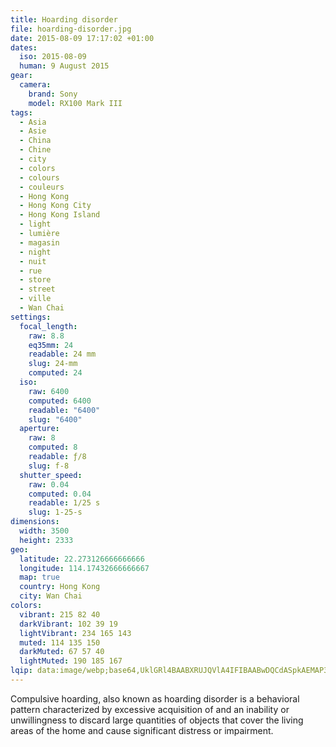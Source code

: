 ```yaml
---
title: Hoarding disorder
file: hoarding-disorder.jpg
date: 2015-08-09 17:17:02 +01:00
dates:
  iso: 2015-08-09
  human: 9 August 2015
gear:
  camera:
    brand: Sony
    model: RX100 Mark III
tags:
  - Asia
  - Asie
  - China
  - Chine
  - city
  - colors
  - colours
  - couleurs
  - Hong Kong
  - Hong Kong City
  - Hong Kong Island
  - light
  - lumière
  - magasin
  - night
  - nuit
  - rue
  - store
  - street
  - ville
  - Wan Chai
settings:
  focal_length:
    raw: 8.8
    eq35mm: 24
    readable: 24 mm
    slug: 24-mm
    computed: 24
  iso:
    raw: 6400
    computed: 6400
    readable: "6400"
    slug: "6400"
  aperture:
    raw: 8
    computed: 8
    readable: ƒ/8
    slug: f-8
  shutter_speed:
    raw: 0.04
    computed: 0.04
    readable: 1/25 s
    slug: 1-25-s
dimensions:
  width: 3500
  height: 2333
geo:
  latitude: 22.273126666666666
  longitude: 114.17432666666667
  map: true
  country: Hong Kong
  city: Wan Chai
colors:
  vibrant: 215 82 40
  darkVibrant: 102 39 19
  lightVibrant: 234 165 143
  muted: 114 135 150
  darkMuted: 67 57 40
  lightMuted: 190 185 167
lqip: data:image/webp;base64,UklGRl4BAABXRUJQVlA4IFIBAABwDQCdASpkAEMAP3Goylm0rTw6rbiLM4AuCWUA0YNT2/9/J6ZkNkq1cWoBkwf0zCDbFFnXnMdHnCN6CL9S7VmIDdtOvqFPgE9ohwRbK4Ob9QoSd6glKJJuKqYRJWeNN9Ieisw6HXjo0IDvnlBtX7LZivOs+AD+71er5J4UtMohfKy513eAE00LnY6/AE/NxDXN46erFUXi3PZ4oGPie29zvOXtuHKczs5O2fJYiF/PQCmubpa8XZ8Fz6PEyxGO7KLGz7mIVXZ2A1vzb4mTJjFm/0xUGyBV/H67rA7JxXwEWRu8bKAPR1+wWuTdZTLmfwKNz9eT2BJOCLVS81wb2B3eG1ux8mpKoS43nljzoDiwISHEs1vj2WcZ9WrJI4iCJVe7ecQyt5mzbo96Tgyym/c/lYHYsfDOqck+Vrulu3Tc3TNbnq1jxCWzMomsGp1zWnJgAA==
---
```


Compulsive hoarding, also known as hoarding disorder is a behavioral pattern characterized by excessive acquisition of and an inability or unwillingness to discard large quantities of objects that cover the living areas of the home and cause significant distress or impairment.
